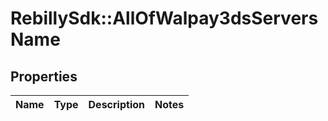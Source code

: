 # RebillySdk::AllOfWalpay3dsServersName

## Properties
Name | Type | Description | Notes
------------ | ------------- | ------------- | -------------

